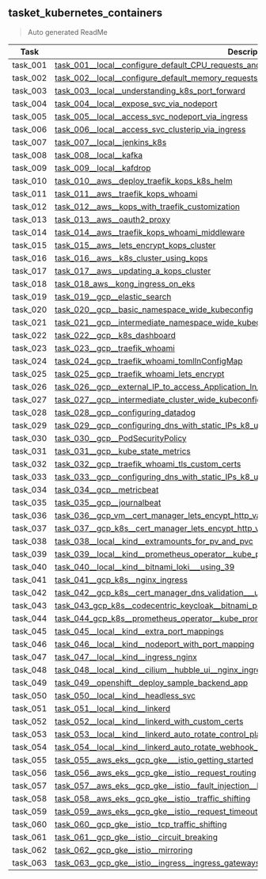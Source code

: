 ## tasket_kubernetes_containers

> Auto generated ReadMe

| Task     | Description                                                                                                                                                                                                               |
|----------|---------------------------------------------------------------------------------------------------------------------------------------------------------------------------------------------------------------------------|
| task_001 | [task_001__local__configure_default_CPU_requests_and_limits_for_a_namespace](tasket_kubernetes_containers/task_001__local__configure_default_CPU_requests_and_limits_for_a_namespace)                                     |
| task_002 | [task_002__local__configure_default_memory_requests_and_limits_for_a_namespace](tasket_kubernetes_containers/task_002__local__configure_default_memory_requests_and_limits_for_a_namespace)                               |
| task_003 | [task_003__local__understanding_k8s_port_forward](tasket_kubernetes_containers/task_003__local__understanding_k8s_port_forward)                                                                                           |
| task_004 | [task_004__local__expose_svc_via_nodeport](tasket_kubernetes_containers/task_004__local__expose_svc_via_nodeport)                                                                                                         |
| task_005 | [task_005__local__access_svc_nodeport_via_ingress](tasket_kubernetes_containers/task_005__local__access_svc_nodeport_via_ingress)                                                                                         |
| task_006 | [task_006__local__access_svc_clusterip_via_ingress](tasket_kubernetes_containers/task_006__local__access_svc_clusterip_via_ingress)                                                                                       |
| task_007 | [task_007__local__jenkins_k8s](tasket_kubernetes_containers/task_007__local__jenkins_k8s)                                                                                                                                 |
| task_008 | [task_008__local__kafka](tasket_kubernetes_containers/task_008__local__kafka)                                                                                                                                             |
| task_009 | [task_009__local__kafdrop](tasket_kubernetes_containers/task_009__local__kafdrop)                                                                                                                                         |
| task_010 | [task_010__aws__deploy_traefik_kops_k8s_helm](tasket_kubernetes_containers/task_010__aws__deploy_traefik_kops_k8s_helm)                                                                                                   |
| task_011 | [task_011__aws__traefik_kops_whoami](tasket_kubernetes_containers/task_011__aws__traefik_kops_whoami)                                                                                                                     |
| task_012 | [task_012__aws__kops_with_traefik_customization](tasket_kubernetes_containers/task_012__aws__kops_with_traefik_customization)                                                                                             |
| task_013 | [task_013__aws__oauth2_proxy](tasket_kubernetes_containers/task_013__aws__oauth2_proxy)                                                                                                                                   |
| task_014 | [task_014__aws__traefik_kops_whoami_middleware](tasket_kubernetes_containers/task_014__aws__traefik_kops_whoami_middleware)                                                                                               |
| task_015 | [task_015__aws__lets_encrypt_kops_cluster](tasket_kubernetes_containers/task_015__aws__lets_encrypt_kops_cluster)                                                                                                         |
| task_016 | [task_016__aws__k8s_cluster_using_kops](tasket_kubernetes_containers/task_016__aws__k8s_cluster_using_kops)                                                                                                               |
| task_017 | [task_017__aws__updating_a_kops_cluster](tasket_kubernetes_containers/task_017__aws__updating_a_kops_cluster)                                                                                                             |
| task_018 | [task_018_aws__kong_ingress_on_eks](tasket_kubernetes_containers/task_018_aws__kong_ingress_on_eks)                                                                                                                       |
| task_019 | [task_019__gcp__elastic_search](tasket_kubernetes_containers/task_019__gcp__elastic_search)                                                                                                                               |
| task_020 | [task_020__gcp__basic_namespace_wide_kubeconfig](tasket_kubernetes_containers/task_020__gcp__basic_namespace_wide_kubeconfig)                                                                                             |
| task_021 | [task_021__gcp__intermediate_namespace_wide_kubeconfig](tasket_kubernetes_containers/task_021__gcp__intermediate_namespace_wide_kubeconfig)                                                                               |
| task_022 | [task_022__gcp__k8s_dashboard](tasket_kubernetes_containers/task_022__gcp__k8s_dashboard)                                                                                                                                 |
| task_023 | [task_023__gcp__traefik_whoami](tasket_kubernetes_containers/task_023__gcp__traefik_whoami)                                                                                                                               |
| task_024 | [task_024__gcp__traefik_whoami_tomlInConfigMap](tasket_kubernetes_containers/task_024__gcp__traefik_whoami_tomlInConfigMap)                                                                                               |
| task_025 | [task_025__gcp__traefik_whoami_lets_encrypt](tasket_kubernetes_containers/task_025__gcp__traefik_whoami_lets_encrypt)                                                                                                     |
| task_026 | [task_026__gcp__external_IP_to_access_Application_In_Cluster](tasket_kubernetes_containers/task_026__gcp__external_IP_to_access_Application_In_Cluster)                                                                   |
| task_027 | [task_027__gcp__intermediate_cluster_wide_kubeconfig](tasket_kubernetes_containers/task_027__gcp__intermediate_cluster_wide_kubeconfig)                                                                                   |
| task_028 | [task_028__gcp__configuring_datadog](tasket_kubernetes_containers/task_028__gcp__configuring_datadog)                                                                                                                     |
| task_029 | [task_029__gcp__configuring_dns_with_static_IPs_k8_using_Ingress](tasket_kubernetes_containers/task_029__gcp__configuring_dns_with_static_IPs_k8_using_Ingress)                                                           |
| task_030 | [task_030__gcp__PodSecurityPolicy](tasket_kubernetes_containers/task_030__gcp__PodSecurityPolicy)                                                                                                                         |
| task_031 | [task_031__gcp__kube_state_metrics](tasket_kubernetes_containers/task_031__gcp__kube_state_metrics)                                                                                                                       |
| task_032 | [task_032__gcp__traefik_whoami_tls_custom_certs](tasket_kubernetes_containers/task_032__gcp__traefik_whoami_tls_custom_certs)                                                                                             |
| task_033 | [task_033__gcp__configuring_dns_with_static_IPs_k8_using_Service](tasket_kubernetes_containers/task_033__gcp__configuring_dns_with_static_IPs_k8_using_Service)                                                           |
| task_034 | [task_034__gcp__metricbeat](tasket_kubernetes_containers/task_034__gcp__metricbeat)                                                                                                                                       |
| task_035 | [task_035__gcp__journalbeat](tasket_kubernetes_containers/task_035__gcp__journalbeat)                                                                                                                                     |
| task_036 | [task_036__gcp_vm__cert_manager_lets_encypt_http_validation](tasket_kubernetes_containers/task_036__gcp_vm__cert_manager_lets_encypt_http_validation)                                                                     |
| task_037 | [task_037__gcp_k8s__cert_manager_lets_encypt_http_validation](tasket_kubernetes_containers/task_037__gcp_k8s__cert_manager_lets_encypt_http_validation)                                                                   |
| task_038 | [task_038__local__kind__extramounts_for_pv_and_pvc](tasket_kubernetes_containers/task_038__local__kind__extramounts_for_pv_and_pvc)                                                                                       |
| task_039 | [task_039__local__kind__prometheus_operator__kube_prometheus_grafana_alertmanager](tasket_kubernetes_containers/task_039__local__kind__prometheus_operator__kube_prometheus_grafana_alertmanager)                         |
| task_040 | [task_040__local__kind__bitnami_loki___using_39](tasket_kubernetes_containers/task_040__local__kind__bitnami_loki___using_39)                                                                                             |
| task_041 | [task_041__gcp_k8s__nginx_ingress](tasket_kubernetes_containers/task_041__gcp_k8s__nginx_ingress)                                                                                                                         |
| task_042 | [task_042__gcp_k8s__cert_manager_dns_validation___using_41](tasket_kubernetes_containers/task_042__gcp_k8s__cert_manager_dns_validation___using_41)                                                                       |
| task_043 | [task_043_gcp_k8s__codecentric_keycloak__bitnami_postgres___using_41_42](tasket_kubernetes_containers/task_043_gcp_k8s__codecentric_keycloak__bitnami_postgres___using_41_42)                                             |
| task_044 | [task_044_gcp_k8s__prometheus_operator__kube_prometheus_grafana_alertmanager___using_41_42_43](tasket_kubernetes_containers/task_044_gcp_k8s__prometheus_operator__kube_prometheus_grafana_alertmanager___using_41_42_43) |
| task_045 | [task_045__local__kind__extra_port_mappings](tasket_kubernetes_containers/task_045__local__kind__extra_port_mappings)                                                                                                     |
| task_046 | [task_046__local__kind__nodeport_with_port_mapping](tasket_kubernetes_containers/task_046__local__kind__nodeport_with_port_mapping)                                                                                       |
| task_047 | [task_047__local__kind__ingress_nginx](tasket_kubernetes_containers/task_047__local__kind__ingress_nginx)                                                                                                                 |
| task_048 | [task_048__local__kind__cilium__hubble_ui__nginx_ingress](tasket_kubernetes_containers/task_048__local__kind__cilium__hubble_ui__nginx_ingress)                                                                           |
| task_049 | [task_049__openshift__deploy_sample_backend_app](tasket_kubernetes_containers/task_049__openshift__deploy_sample_backend_app)                                                                                             |
| task_050 | [task_050__local__kind__headless_svc](tasket_kubernetes_containers/task_050__local__kind__headless_svc)                                                                                                                   |
| task_051 | [task_051__local__kind__linkerd](tasket_kubernetes_containers/task_051__local__kind__linkerd)                                                                                                                             |
| task_052 | [task_052__local__kind__linkerd_with_custom_certs](tasket_kubernetes_containers/task_052__local__kind__linkerd_with_custom_certs)                                                                                         |
| task_053 | [task_053__local__kind__linkerd_auto_rotate_control_plane_TLS_credentials](tasket_kubernetes_containers/task_053__local__kind__linkerd_auto_rotate_control_plane_TLS_credentials)                                         |
| task_054 | [task_054__local__kind__linkerd_auto_rotate_webhook_tls_credentials](tasket_kubernetes_containers/task_054__local__kind__linkerd_auto_rotate_webhook_tls_credentials)                                                     |
| task_055 | [task_055__aws_eks__gcp_gke___istio_getting_started](tasket_kubernetes_containers/task_055__aws_eks__gcp_gke___istio_getting_started)                                                                                     |
| task_056 | [task_056__aws_eks__gcp_gke__istio__request_routing](tasket_kubernetes_containers/task_056__aws_eks__gcp_gke__istio__request_routing)                                                                                     |
| task_057 | [task_057__aws_eks__gcp_gke__istio__fault_injection__http_delay__http_abort](tasket_kubernetes_containers/task_057__aws_eks__gcp_gke__istio__fault_injection__http_delay__http_abort)                                     |
| task_058 | [task_058__aws_eks__gcp_gke__istio__traffic_shifting](tasket_kubernetes_containers/task_058__aws_eks__gcp_gke__istio__traffic_shifting)                                                                                   |
| task_059 | [task_059__aws_eks__gcp_gke__istio__request_timeouts](tasket_kubernetes_containers/task_059__aws_eks__gcp_gke__istio__request_timeouts)                                                                                   |
| task_060 | [task_060__gcp_gke__istio__tcp_traffic_shifting](tasket_kubernetes_containers/task_060__gcp_gke__istio__tcp_traffic_shifting)                                                                                             |
| task_061 | [task_061__gcp_gke__istio__circuit_breaking](tasket_kubernetes_containers/task_061__gcp_gke__istio__circuit_breaking)                                                                                                     |
| task_062 | [task_062__gcp_gke__istio__mirroring](tasket_kubernetes_containers/task_062__gcp_gke__istio__mirroring)                                                                                                                   |
| task_063 | [task_063__gcp_gke__istio__ingress__ingress_gateways](tasket_kubernetes_containers/task_063__gcp_gke__istio__ingress__ingress_gateways)                                                                                   |

